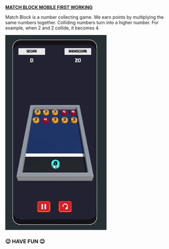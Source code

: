 
**<u>MATCH BLOCK MOBILE FIRST WORKING</u>**

Match Block is a number collecting game. We earn points by multiplying the same numbers together. Colliding numbers turn into a higher number. For example, when 2 and 2 collide, it becomes 4.

![](https://github.com/MehmetPolat482/Game_Projects/blob/25f50eb1078634df9d5864df8bc55182ba393152/MatchBlock_First_Prototype/Images/Ekran%20g%C3%B6r%C3%BCnt%C3%BCs%C3%BC%202022-08-11%20160414.png)

###                                          😉 **HAVE FUN** 😉
